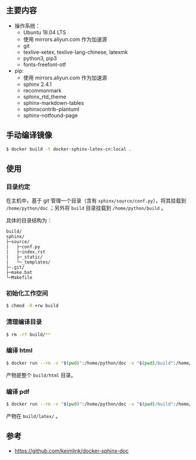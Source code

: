## 主要内容

* 操作系统：
    * Ubuntu 18.04 LTS
    * 使用 mirrors.aliyun.com 作为加速源
    * git
    * texlive-xetex, texlive-lang-chinese, latexmk
    * python3, pip3
    * fonts-freefont-otf
* pip:
    * 使用 mirrors.aliyun.com 作为加速源
    * sphinx 2.4.1
    * recommonmark
    * sphinx_rtd_theme
    * sphinx-markdown-tables
    * sphinxcontrib-plantuml
    * sphinx-notfound-page


## 手动编译镜像

```bash
$ docker build -t docker-sphinx-latex-cn:local .
```

## 使用

### 目录约定

在主机中，基于 git 管理一个目录（含有 `sphinx/source/conf.py`），将其挂载到 `/home/python/doc` ；另外将 `build` 目录挂载到 `/home/python/build` 。

具体的目录结构为：

```
build/
sphinx/
├─source/
|   ├─conf.py
|   ├─index.rst
|   ├─_static/
|   └─_templates/
├─.git/
├─make.bat
└─Makefile
```

### 初始化工作空间

```bash
$ chmod -R +rw build
```

### 清理编译目录

```bash
$ rm -rf build/**
```

### 编译 html

```bash
$ docker run --rm -v "$(pwd)":/home/python/doc -v "$(pwd)/build":/home/python/build docker-sphinx-latex-cn:local make html
```

产物是整个 `build/html` 目录。

### 编译 pdf

```bash
$ docker run --rm -v "$(pwd)":/home/python/doc -v "$(pwd)/build":/home/python/build docker-sphinx-latex-cn:local make latexpdf
```

产物在 `build/latex/` 。

## 参考

* https://github.com/keimlink/docker-sphinx-doc
